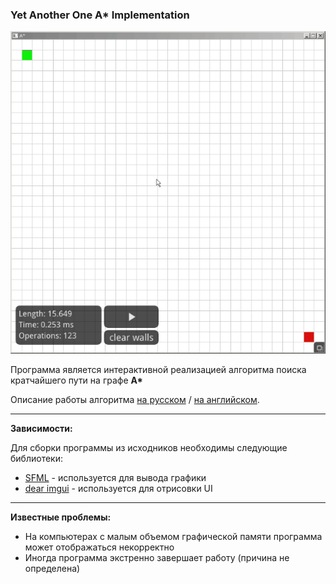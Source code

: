 ### Yet Another One A* Implementation

![example](https://raw.githubusercontent.com/testoo1/TEST_GFOR/master/C%2B%2B_Yet_Another_A_star_Implementation/Yet_Another_A_star_Implementation.gif)

Программа является интерактивной реализацией алгоритма поиска кратчайшего пути на графе **A\***

Описание работы алгоритма [на русском](https://habrahabr.ru/post/331192/) / [на английском](https://www.redblobgames.com/pathfinding/a-star/introduction.html).

---

**Зависимости:**

Для сборки программы из исходников необходимы следующие библиотеки:
* [SFML](https://github.com/SFML/SFML) - используется для вывода графики
* [dear imgui](https://github.com/ocornut/imgui) - используется для отрисовки UI


---

**Известные проблемы:**

* На компьютерах с малым объемом графической памяти программа может отображаться некорректно
* Иногда программа экстренно завершает работу (причина не определена)